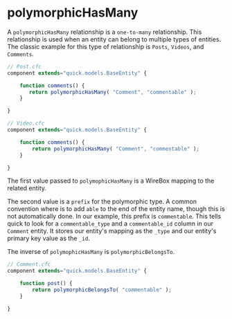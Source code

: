 # polymorphicHasMany

A `polymorphicHasMany` relationship is a `one-to-many` relationship. This relationship is used when an entity can belong to multiple types of entities. The classic example for this type of relationship is `Posts`, `Videos`, and `Comments`.

```javascript
// Post.cfc
component extends="quick.models.BaseEntity" {

    function comments() {
       return polymorphicHasMany( "Comment", "commentable" );
    }

}
```

```javascript
// Video.cfc
component extends="quick.models.BaseEntity" {

    function comments() {
        return polymorphicHasMany( "Comment", "commentable" );
    }

}
```

The first value passed to `polymophicHasMany` is a WireBox mapping to the related entity.

The second value is a `prefix` for the polymorphic type. A common convention where is to add `able` to the end of the entity name, though this is not automatically done. In our example, this prefix is `commentable`. This tells quick to look for a `commentable_type` and a `commentable_id` column in our `Comment` entity. It stores our entity's mapping as the `_type` and our entity's primary key value as the `_id`.

The inverse of `polymophicHasMany` is `polymorphicBelongsTo`.

```javascript
// Comment.cfc
component extends="quick.models.BaseEntity" {

    function post() {
        return polymorphicBelongsTo( "commentable" );
    }

}
```

